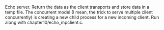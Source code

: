 Echo server. Return the data as the client transports and store data in a temp file. The concurrent model (I mean, the trick to serve multiple client concurrently) is creating a new child process for a new incoming client. Run along with chapter10/echo_mpclient.c.